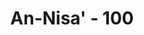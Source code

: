 ---
title: "An-Nisa' - 100"
no: 100
arabic_no: ١٠٠
ayah: ۞ وَمَنْ يُّهَاجِرْ فِيْ سَبِيْلِ اللّٰهِ يَجِدْ فِى الْاَرْضِ مُرَاغَمًا كَثِيْرًا وَّسَعَةً ۗوَمَنْ يَّخْرُجْ مِنْۢ بَيْتِهٖ مُهَاجِرًا اِلَى اللّٰهِ وَرَسُوْلِهٖ ثُمَّ يُدْرِكْهُ الْمَوْتُ فَقَدْ وَقَعَ اَجْرُهٗ عَلَى اللّٰهِ ۗوَكَانَ اللّٰهُ غَفُوْرًا رَّحِيْمًا ࣖ 
translation: "Dan barangsiapa berhijrah di jalan Allah, niscaya mereka akan mendapatkan di bumi ini tempat hijrah yang luas dan (rezeki) yang banyak. Barangsiapa keluar dari rumahnya dengan maksud berhijrah karena Allah dan Rasul-Nya, kemudian kematian menimpanya (sebelum sampai ke tempat yang dituju), maka sungguh, pahalanya telah ditetapkan di sisi Allah. Dan Allah Maha Pengampun, Maha Penyayang."
tafsir: "Kemudian Allah menjanjikan kepada orang-orang yang hijrah meninggalkan kampung halamannya karena menaati perintah Allah dan mengharapkan keridaan-Nya, mereka akan memperoleh tempat tinggal yang lebih makmur, lebih tenteram dan aman dan lebih mudah menunaikan kewajiban-kewajiban agama di daerah yang baru, yaitu Medinah. Janji yang demikian itu sangat besar pengaruhnya bagi mereka yang hijrah. Sebab umumnya orang-orang Islam di Mekah yang tidak ikut hijrah menyangka bahwa hijrah itu penuh dengan penderitaan dan daerah yang dituju itu tidak memberikan kelapangan hidup bagi mereka.\n\nAllah akan memberikan kelapangan hidup di dunia dan akan memberikan pahala yang sempurna di akhirat kepada orang-orang yang hijrah dan meninggal dunia sebelum sempat sampai ke Medinah. Amat jelas janji Allah kepada orang-orang yang hijrah dibandingkan dengan janji kepada mereka yang tidak hijrah karena uzur, sebab bagi golongan yang akhir ini pengampunan Allah tidak disebut secara pasti. Pengampunan dan kasih sayang Allah sangatlah besar terhadap kaum muhajirin yang dengan ikhlas meninggalkan kampung halaman mereka untuk menegakkan kalimah Allah.\n\nDiriwayatkan oleh Ibnu Abi Hatim dan Abu Ya'la dengan sanad yang baik dari Ibnu Abbas beliau berkata, \"Damrah bin Jundub pergi dari rumahnya \"Bawalah aku dan keluarkanlah aku dari bumi orang-orang musyrik ini (Mekah) untuk menemui Rasulullah saw.\" Maka pergilah dia, dalam perjalanan dia meninggal sebelum berjumpa dengan Nabi Muhammad saw lalu turunlah ayat ini.\n\nSebab-sebab Islam mensyariatkan hijrah pada zaman permulaan:\n\n1.Untuk menghindarkan diri dari tekanan dan penindasan orang kafir Mekah terhadap Muslimin, sehingga mereka memiliki kebebasan dalam menjalankan perintah agama dan menegakkan syiarnya.\n\n2.Untuk menerima ajaran agama dari Nabi Muhammad saw, kemudian menyebarkannya ke seluruh dunia.\n\n3. Untuk membina negara Islam yang kuat yang dapat menyebarkan Islam, menegakkan hukum-hukumnya, menjaga rakyat dari musuh dan melindungi dakwah Islamiyah.\n\nKetiga sebab inilah yang menjadikan hijrah dari Mekah menjadi salah satu kewajiban bagi umat Islam. Sesudah umat Islam membebaskan Mekah tidak ada lagi kewajiban hijrah, karena ketiga sebab ini tidak ada lagi. Diriwayatkan dari Ibnu Abbas bahwa Nabi bersabda:\n\n\"Tidak ada hijrah sesudah pembebasan Mekah, tetapi yang ada ialah jihad dan niat. Jika kamu diperintahkan berperang, maka penuhilah perintah itu\" (Riwayat al-Bukhari dan Muslim dari Ibnu 'Abbas)."
---